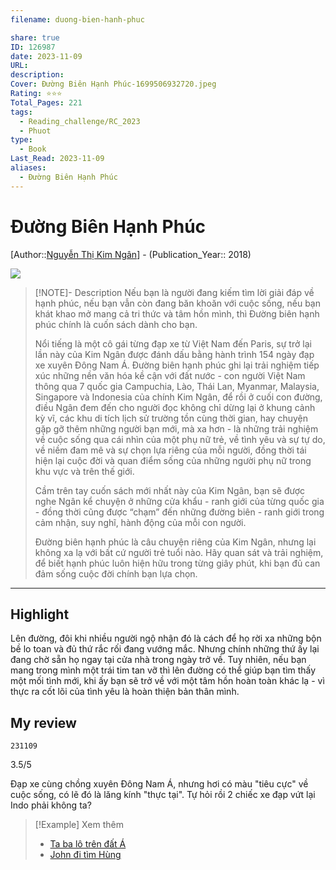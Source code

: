 ```yaml
---
filename: duong-bien-hanh-phuc

share: true
ID: 126987
date: 2023-11-09
URL: 
description: 
Cover: Đường Biên Hạnh Phúc-1699506932720.jpeg
Rating: ⭐⭐⭐
Total_Pages: 221
tags:
  - Reading_challenge/RC_2023
  - Phuot
type:
  - Book
Last_Read: 2023-11-09
aliases:
  - Đường Biên Hạnh Phúc
---
```

# Đường Biên Hạnh Phúc
[Author::[Nguyễn Thị Kim Ngân](Nguy%E1%BB%85n%20Th%E1%BB%8B%20Kim%20Ng%C3%A2n.md)] - (Publication_Year:: 2018)

![](https://i.imgur.com/0qN8yZT.png)


> [!NOTE]- Description
> Nếu bạn là người đang kiếm tìm lời giải đáp về hạnh phúc, nếu bạn vẫn còn đang băn khoăn với cuộc sống, nếu bạn khát khao mở mang cả tri thức và tâm hồn mình, thì Đường biên hạnh phúc chính là cuốn sách dành cho bạn.
> 
> Nổi tiếng là một cô gái từng đạp xe từ Việt Nam đến Paris, sự trở lại lần này của Kim Ngân được đánh dấu bằng hành trình 154 ngày đạp xe xuyên Đông Nam Á. Đường biên hạnh phúc ghi lại trải nghiệm tiếp xúc những nền văn hóa kề cận với đất nước - con người Việt Nam thông qua 7 quốc gia Campuchia, Lào, Thái Lan, Myanmar, Malaysia, Singapore và Indonesia của chính Kim Ngân, để rồi ở cuối con đường, điều Ngân đem đến cho người đọc không chỉ dừng lại ở khung cảnh kỳ vĩ, các khu di tích lịch sử trường tồn cùng thời gian, hay chuyện gặp gỡ thêm những người bạn mới, mà xa hơn - là những trải nghiệm về cuộc sống qua cái nhìn của một phụ nữ trẻ, về tình yêu và sự tự do, về niềm đam mê và sự chọn lựa riêng của mỗi người, đồng thời tái hiện lại cuộc đời và quan điểm sống của những người phụ nữ trong khu vực và trên thế giới.
> 
> Cầm trên tay cuốn sách mới nhất này của Kim Ngân, bạn sẽ được nghe Ngân kể chuyện ở những cửa khẩu - ranh giới của từng quốc gia - đồng thời cũng được “chạm” đến những đường biên - ranh giới trong cảm nhận, suy nghĩ, hành động của mỗi con người.
> 
> Đường biên hạnh phúc là câu chuyện riêng của Kim Ngân, nhưng lại không xa lạ với bất cứ người trẻ tuổi nào. Hãy quan sát và trải nghiệm, để biết hạnh phúc luôn hiện hữu trong từng giây phút, khi bạn đủ can đảm sống cuộc đời chính bạn lựa chọn.


---
## Highlight

Lên đường, đôi khi nhiều người ngộ nhận đó là cách để họ rời xa những bộn bề lo toan và đủ thứ rắc rối đang vướng mắc. Nhưng chính những thứ ấy lại đang chờ sẵn họ ngay tại cửa nhà trong ngày trở về. Tuy nhiên, nếu bạn mang trong mình một trái tim tan vỡ thì lên đường có thể giúp bạn tìm thấy một mối tình mới, khi ấy bạn sẽ trở về với một tâm hồn hoàn toàn khác lạ - vì thực ra cốt lõi của tình yêu là hoàn thiện bản thân mình.


## My review
`231109`

3.5/5

Đạp xe cùng chồng xuyên Đông Nam Á, nhưng hơi có màu "tiêu cực" về cuộc sống, có lẽ đó là lăng kính "thực tại".
Tự hỏi rồi 2 chiếc xe đạp vứt lại Indo phải không ta?

> [!Example] Xem thêm
> - [Ta ba lô trên đất Á](./ta-ba-lo-tren-dat-a.md)
> - [John đi tìm Hùng](./john-di-tim-hung.md)

